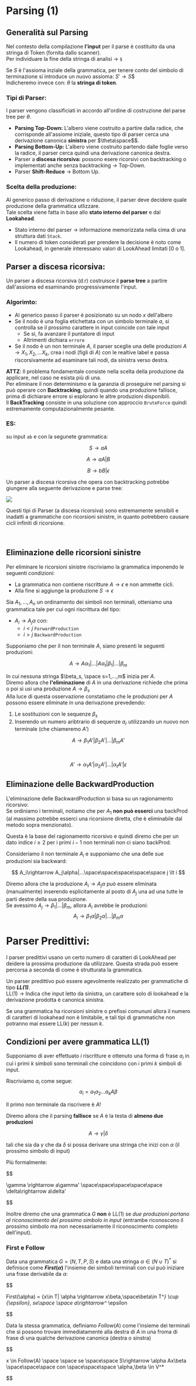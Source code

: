 
# Parsing (1)
 

## Generalità sul Parsing 

Nel contesto della compilazione **l'input** per il parse è costituito da una stringa di Token (fornita dallo scanner).  
Per individuare la fine della stringa di analisi $\rightarrow$ `$`

Se $S$ è l'assioma inziale della grammatica, per tenere conto del simbolo di terminazione si introduce un nuovo assioma: $S'\rightarrow S$$  
Indicheremo invece con: $\theta$ la **stringa di token**.  


### Tipi di Parser:

I parser vengono classificiati in accordo all'ordine di costruzione del parse tree per $\theta$.  
- **Parsing Top-Down:** L'albero viene costruito a partire dalla radice, che corrisponde all'assiome iniziale, questo tipo di parser cerca una derivazione canonica **sinistra** per $\theta\space$$.  
- **Parsing Bottom-Up:** L'albero viene costruito partendo dalle foglie verso la radice, il parser cerca quindi una derivazione canonica destra.  
- Parser a **discesa ricorsiva:** possono esere ricorsivi con backtracking o implementati anche senza backtracking $\rightarrow$ Top-Down.  
- Parser **Shift-Reduce**  $\rightarrow$ Bottom Up.  

### Scelta della produzione:
Al generico passo di derivazione o riduzione, il parser deve decidere quale produzione della grammatica utlizzare.  
Tale scelta viene fatta in base allo **stato interno del parser** e dal **Lookahead**.  
- Stato interno del parser $\rightarrow$ informazione memorizzata nella cima di una struttura dati `Stack`.  
- Il numero di token considerati per prendere la decisione è noto come Lookahead, in generale interessano valori di LookAhead limitati [0 o 1].  


## Parser a discesa ricorsiva: 

Un parser a discesa ricorsiva (d.r) costruisce il **parse tree** a partire dall'assioma ed esaminando progressivamente l'input.  

### Algorimto:
- Al generico passo il parser è posizionato su un nodo $x$ dell'albero
- Se il nodo è una foglia etichettata con un simbolo terminale $a$, si controlla se il prossimo carattere in input coincide con tale input
    - Se si, fa avanzare il puntatore di input
    - Altrimenti dichiara `errore`
- Se il nodo è un non terminale $A$, il parser sceglie una delle produzioni $A\rightarrow X_1,X_2,...X_k$, crea i nodi (figli di $A$) con le realtive label e passa riscorsivamente ad esaminare tali nodi, da sinistra verso destra.  

**ATTZ**: Il problema fondamentale consiste nella scelta della produzione da applicare, nel caso ne esista più di una.  
Per eliminare il non determinismo e la garanzia di proseguire nel parsing si può operare con **Backtracking**, quindi quando una produzione fallisce, prima di dichiarare errore si esplorano le altre produzioni disponibili.  
Il **BackTracking** consiste in una soluzione con approccio `BruteForce` quindi estremamente computazionalmente pesante.  

### ES:

su input `ab` e con la segunete grammatica:

$$
S \rightarrow aA 
$$

$$
A\rightarrow aA | B
$$


$$
B\rightarrow bB | \epsilon
$$

Un parser a discesa ricorsiva che opera con backtracking potrebbe giungere alla seguente derivazione e parse tree:

![](../../images/parseTreeBackTracking.png)


Questi tipi di Parser (a discesa ricorsiva) sono estremamente sensibili e inadatti a grammatiche con ricorsioni sinistre, in quanto potrebbero causare cicli infiniti di ricorsione.

<br>


## Eliminazione delle ricorsioni sinistre

Per eliminare le ricorsioni sinistre riscriviamo la grammatica imponendo le seguenti condizioni: 
- La grammatica non contiene riscritture $A\rightarrow \epsilon$ e non ammette cicli.    
- Alla fine si aggiunge la produzione $S\rightarrow \epsilon$

Sia $A_1,...,A_n$ un ordinamento dei simboli non terminali, otteniamo una grammatica tale per cui ogni riscrittura del tipo:
- $A_i \rightarrow A_j\alpha$   con: 
    - $i \lt j$ `ForwardProduction`
    - $i \gt j$ `BackwardProduction`

Supponiamo che per il non terminale $A$, siano presenti le seguenti produzioni:  

<center>

$A\rightarrow A\alpha_1|...|A\alpha_t|\beta_1|...|\beta_m$

</center>


In cui nessuna stringa $\beta_s, \space s=1,...,m$ inizia per $A$.  
Diremo allora che **l'eliminazione** di $A$ in una derivazione richiede che prima o poi si usi una produzione $A\rightarrow\beta_s$  
Alla luce di questa osservazione constatiamo che le produzioni per $A$ possono essere eliminate in una derivazione prevedendo:
1. Le sostituzioni con le sequenze $\beta_s$ 
2. Inserendo un numero aribtrario di sequenze $a_r$ utilizzando un nuovo non terminale (che chiameremo $A'$)

<center>

$A\rightarrow \beta_1A'|\beta_2A'|...|\beta_mA'$ 

<br>

$A'\rightarrow \alpha_1A'|\alpha_2A'|...|\alpha_tA'|\epsilon$

</center>

## Eliminazione delle BackwardProduction

L'eliminazione delle BackwardProduction si basa su un ragionamento ricorsivo:    
Se ordiniamo i terminali, notiamo che per $A_1$ **non può esserci** una backProd (al massimo potrebbe esserci una ricorsione diretta, che è eliminabile dal metodo sopra menzionato).  

Questa è la base del ragionamento ricorsivo e quindi diremo che per un dato indice $i \ge 2$ per i primi $i-1$ non terminali non ci siano backProd.  

Consideriamo il non terminale $A_i$ e supponiamo che una delle sue produzioni sia backward: 

$$
A_i\rightarrow A_j\alpha|...\space\space\space\space\space j \lt i
$$  

Diremo allora che la produzione $A_i\rightarrow A_j\alpha$ può essere eliminata (manualmente) inserendo esplicitamente al posto di $A_j$ una ad una tutte le parti destre della sua produzione.  
Se avessimo $A_j\rightarrow \beta_1|...|\beta_m$, allora $A_i$ avrebbe le produzioni: 
$$
A_i \rightarrow \beta_1\alpha|\beta_2\alpha|...|\beta_m\alpha
$$



# Parser Predittivi: 

I parser predittivi usano un certo numero di caratteri di LookAhead per deidere la prossima produzione da utilizzare. Questa strada può essere percorsa a seconda di come è strutturata la grammatica.  

Un parser predittivo può essere agevolmente realizzato per grammatiche di tipo ***LL(1)***.  
LL(1) $\rightarrow$ Indica che input letto da sinistra, un carattere solo di lookahead e la derivazione prodotta è canonica sinistra.    

Se una grammatica ha ricorsioni sinistre o prefissi comununi allora il numero di caratteri di lookahead non è limitabile, e tali tipi di grammatiche non potranno mai essere LL($k$) per nessun $k$.  


## Condizioni per avere grammatica LL(1)

Supponiamo di aver effettuato $i$ riscritture e ottenuto una forma di frase $a_i$ in cui i primi $k$ simboli sono terminali che coincidono con i primi $k$ simboli di input.  

Riscriviamo $a_i$ come segue:
$$
a_i = a_1a_2...a_kA\beta 
$$

Il primo non terminale da riscrivere è $A$! 

Diremo allora che il parsing **fallisce** se $A$ è la testa di **almeno due produzioni**

$$
A\rightarrow\gamma| \delta
$$

tali che sia da $\gamma$ che da $\delta$ si possa derivare una stringa che inizi con $\alpha$ (il prossimo simbolo di input)

Più formalmente: 

$$

\gamma \rightarrow a\gamma' \space\space\space\space\space \delta\rightarrow a\delta'

$$

Inoltre diremo che una grammatica $G$ **non** è LL(1) se _due produzioni portano al riconoscimento del prossimo simbolo in input_ (entrambe riconoscono il prossimo simbolo ma non necessariamente il riconoscimento completo dell'input).  


### First e Follow 

Data una grammatica $G=(N,T,P,S)$ e data una stringa $\alpha \in (N\cup T)^*$ si definisce come **$First(\alpha)$** l'insieme dei simboli terminali con cui può iniziare una frase derivabile da $\alpha$: 

$$

First(\alpha) = \{x\in T| \alpha \rightarrow x\beta,\space\beta\in T^*\} \cup \{\epsilon\}, se\space \space a\rightarrow^* \epsilon

$$


Data la stessa grammatica, definiamo $Follow(A)$ come l'insieme dei terminali che si possono trovare immediatamente alla destra di $A$ in una froma di frase di una qualche derivazione canonica (destra o sinstra)

$$

x \in Follow(A) \space \space se \space\space S\rightarrow \alpha Ax\beta \space\space\space con \space\space\space \alpha,\beta \in V^*

$$


